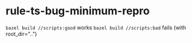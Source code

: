 # rule-ts-bug-minimum-repro

 `bazel build //scripts:good` works
 `bazel build //scripts:bad` fails (with root_dir="..")
 
